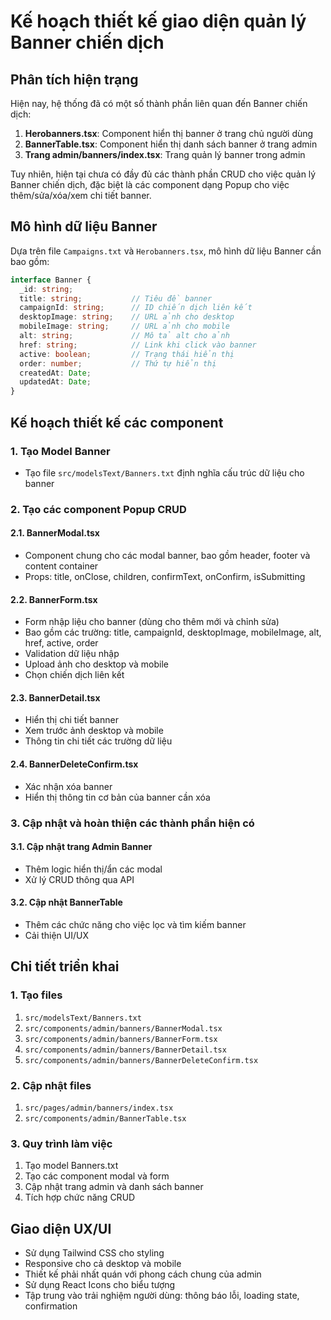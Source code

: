 # Kế hoạch thiết kế giao diện quản lý Banner chiến dịch

## Phân tích hiện trạng

Hiện nay, hệ thống đã có một số thành phần liên quan đến Banner chiến dịch:

1. **Herobanners.tsx**: Component hiển thị banner ở trang chủ người dùng
2. **BannerTable.tsx**: Component hiển thị danh sách banner ở trang admin
3. **Trang admin/banners/index.tsx**: Trang quản lý banner trong admin

Tuy nhiên, hiện tại chưa có đầy đủ các thành phần CRUD cho việc quản lý Banner chiến dịch, đặc biệt là các component dạng Popup cho việc thêm/sửa/xóa/xem chi tiết banner.

## Mô hình dữ liệu Banner

Dựa trên file `Campaigns.txt` và `Herobanners.tsx`, mô hình dữ liệu Banner cần bao gồm:

```ts
interface Banner {
  _id: string;
  title: string;           // Tiêu đề banner
  campaignId: string;      // ID chiến dịch liên kết
  desktopImage: string;    // URL ảnh cho desktop
  mobileImage: string;     // URL ảnh cho mobile
  alt: string;             // Mô tả alt cho ảnh
  href: string;            // Link khi click vào banner
  active: boolean;         // Trạng thái hiển thị
  order: number;           // Thứ tự hiển thị
  createdAt: Date;
  updatedAt: Date;
}
```

## Kế hoạch thiết kế các component

### 1. Tạo Model Banner

- Tạo file `src/modelsText/Banners.txt` định nghĩa cấu trúc dữ liệu cho banner

### 2. Tạo các component Popup CRUD

#### 2.1. BannerModal.tsx

- Component chung cho các modal banner, bao gồm header, footer và content container
- Props: title, onClose, children, confirmText, onConfirm, isSubmitting

#### 2.2. BannerForm.tsx

- Form nhập liệu cho banner (dùng cho thêm mới và chỉnh sửa)
- Bao gồm các trường: title, campaignId, desktopImage, mobileImage, alt, href, active, order
- Validation dữ liệu nhập
- Upload ảnh cho desktop và mobile
- Chọn chiến dịch liên kết

#### 2.3. BannerDetail.tsx

- Hiển thị chi tiết banner
- Xem trước ảnh desktop và mobile
- Thông tin chi tiết các trường dữ liệu

#### 2.4. BannerDeleteConfirm.tsx

- Xác nhận xóa banner
- Hiển thị thông tin cơ bản của banner cần xóa

### 3. Cập nhật và hoàn thiện các thành phần hiện có

#### 3.1. Cập nhật trang Admin Banner

- Thêm logic hiển thị/ẩn các modal
- Xử lý CRUD thông qua API

#### 3.2. Cập nhật BannerTable

- Thêm các chức năng cho việc lọc và tìm kiếm banner
- Cải thiện UI/UX

## Chi tiết triển khai

### 1. Tạo files

1. `src/modelsText/Banners.txt`
2. `src/components/admin/banners/BannerModal.tsx`
3. `src/components/admin/banners/BannerForm.tsx`
4. `src/components/admin/banners/BannerDetail.tsx`
5. `src/components/admin/banners/BannerDeleteConfirm.tsx`

### 2. Cập nhật files

1. `src/pages/admin/banners/index.tsx`
2. `src/components/admin/BannerTable.tsx`

### 3. Quy trình làm việc

1. Tạo model Banners.txt
2. Tạo các component modal và form
3. Cập nhật trang admin và danh sách banner
4. Tích hợp chức năng CRUD

## Giao diện UX/UI

- Sử dụng Tailwind CSS cho styling
- Responsive cho cả desktop và mobile
- Thiết kế phải nhất quán với phong cách chung của admin
- Sử dụng React Icons cho biểu tượng
- Tập trung vào trải nghiệm người dùng: thông báo lỗi, loading state, confirmation 